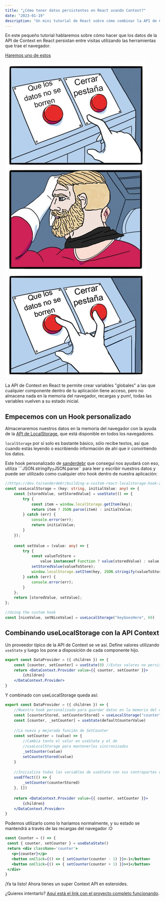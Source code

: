 ```yaml
---
title: "¿Cómo tener datos persistentes en React usando Context?"
date: "2023-01-19"
description: "Un mini tutorial de React sobre cómo combinar la API de Context y LocalStorage"
---
```


En este pequeño tutorial hablaremos sobre cómo hacer que los datos de la API de Context en React persistan entre visitas utilizando las herramientas que trae el navegador.

[Haremos uno de estos](https://codesandbox.io/s/persistent-context-api-counter-dzggiz)

![Context meme](./context-meme-es.jpg)

La API de Context en React te permite crear variables "globales" a las que cualquier componente dentro de tu aplicación tiene acceso, pero no almacena nada en la memoria del navegador, recargas y pum!, todas las variables vuelven a su estado inicial.

## Empecemos con un Hook personalizado

Almacenaremos nuestros datos en la memoria del navegador con la ayuda de la [API de LocalStorage](https://developer.mozilla.org/es/docs/Web/API/Window/localStorage), que está disponible en todos los navegadores.

`localStorage` por sí solo es bastante básico, sólo recibe textos, así que cuando estás leyendo o escribiendo información de ahí que ir convirtiendo los datos.

Este hook personalizado de [sanderdebr](https://dev.to/sanderdebr/building-a-custom-react-localstorage-hook-2bja) que conseguí nos ayudará con eso, utiliza ```JSON.stringify`` y ``JSON.parse`` para leer y escribir nuestros datos y puede ser utilizado como cualquier otro hook dentro de nuestra aplicación:

```ts
//https://dev.to/sanderdebr/building-a-custom-react-localstorage-hook-2bja
const useLocalStorage = (key: string, initialValue: any) => {
    const [storedValue, setStoredValue] = useState(() => {
        try {
            const item = window.localStorage.getItem(key);
            return item ? JSON.parse(item) : initialValue;
        } catch (err) {
            console.error(err);
            return initialValue;
        }
    });

    const setValue = (value: any) => {
        try {
            const valueToStore =
                value instanceof Function ? value(storedValue) : value;
            setStoredValue(valueToStore);
            window.localStorage.setItem(key, JSON.stringify(valueToStore));
        } catch (err) {
            console.error(err);
        }
    };
    return [storedValue, setValue];
};
```

```js
//Using the custom hook
const [niceValue, setNiceValue] = useLocalStorage("keyGoesHere", 69)
```

## Combinando useLocalStorage con la API Context

Un proveedor típico de la API de Context se ve así. Define valores utilizando `useState` y luego los pone a disposición de cada componente hijo.

```jsx
export const DataProvider = ({ children }) => {
    const [counter, setCounter] = useState(0) //Estos valores no persisten entre recargas
    return <DataContext.Provider value={{ counter, setCounter }}>
        {children}
    </DataContext.Provider>
}
```

Y combinado con useLocalStorage queda así:

```jsx
export const DataProvider = ({ children }) => {
    //Nuestro hook personalizado para guardar datos en la memoria del navegador
    const [counterStored, setCounterStored] = useLocalStorage("counter", defaultCounterValue)
    const [counter, _setCounter] = useState(defaultCounterValue)

    //La nueva y mejorada función de SetCounter
    const setCounter = (value) => {
        //Cambia tanto el valor en useState y el de 
        //useLocalStorage para mantenerlos sincronizados
        _setCounter(value)
        setCounterStored(value)
    }

    //Inicializa todas las variables de useState con sus contrapartes en localStorage
    useEffect(() => {
        _setCounter(counterStored)
    }, [])

    return <DataContext.Provider value={{ counter, setCounter }}>
        {children}
    </DataContext.Provider>
}
```

Podemos utilizarlo como lo haríamos normalmente, y su estado se mantendrá a través de las recargas del navegador :O
 ```jsx 
const Counter = () => {
  const { counter, setCounter } = useDataState() 
  return <div className='counter'>
    <p>{counter}</p>
    <button onClick={() => { setCounter(counter - 1) }}>-1</button>
    <button onClick={() => { setCounter(counter + 1) }}>+1</button>
  </div>
}
```

¡Ya ta listo! Ahora tienes un super Context API en esteroides.

¿Quieres intentarlo? [Aquí está el link con el proyecto completo funcionando](https://codesandbox.io/s/persistent-context-api-counter-dzggiz).